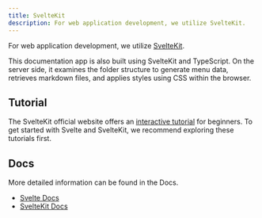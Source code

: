 ```yaml
---
title: SvelteKit
description: For web application development, we utilize SvelteKit.
---
```


For web application development, we utilize [SvelteKit](https://kit.svelte.dev/).

This documentation app is also built using SvelteKit and TypeScript. On the server side, it examines the folder structure to generate menu data, retrieves markdown files, and applies styles using CSS within the browser.

## Tutorial

The SvelteKit official website offers an [interactive tutorial](https://learn.svelte.dev/tutorial/welcome-to-svelte) for beginners. To get started with Svelte and SvelteKit, we recommend exploring these tutorials first.

## Docs

More detailed information can be found in the Docs.

- [Svelte Docs](https://svelte.dev/docs)
- [SvelteKit Docs](https://kit.svelte.dev/docs/introduction)
